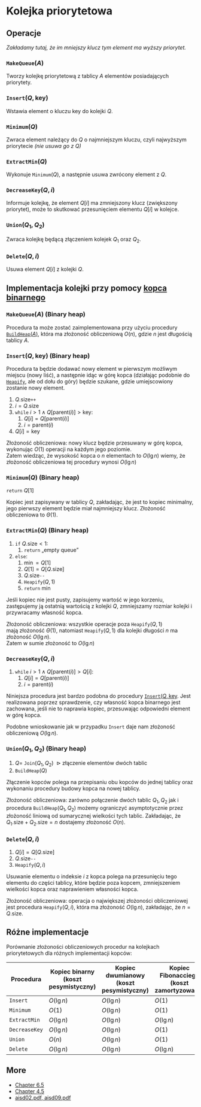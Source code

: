 # Kolejka priorytetowa

## Operacje

*Zakładamy tutaj, że im mniejszy klucz tym element ma wyższy priorytet.*

### `MakeQueue`$(A)$

Tworzy kolejkę priorytetową z tablicy $A$ elementów posiadających priorytety.

### `Insert`$(Q, \mathrm{key})$

Wstawia element o kluczu $\mathrm{key}$ do kolejki $Q$.

### `Minimum`$(Q)$

Zwraca element należący do $Q$ o najmniejszym kluczu, czyli najwyższym priorytecie *(nie usuwa go z $Q$)*

### `ExtractMin`$(Q)$

Wykonuje `Minimum`$(Q)$, a następnie usuwa zwrócony element z $Q$.

### `DecreaseKey`$(Q,i)$

Informuje kolejkę, że element $Q[i]$ ma zmniejszony klucz (zwiększony priorytet), może to skutkować przesunięciem elementu $Q[i]$ w kolejce.

### `Union`$(Q_1, Q_2)$

Zwraca kolejkę będącą złączeniem kolejek $Q_1$ oraz $Q_2$.

### `Delete`$(Q,i)$

Usuwa element $Q[i]$ z kolejki $Q$.

## Implementacja kolejki przy pomocy [kopca binarnego](../2020-04-27/binary-heap.md)

### `MakeQueue`$(A)$ (Binary heap)

Procedura ta może zostać zaimplementowana przy użyciu procedury [`BuildHeap`$(A)$](../2020-04-27/binary-heap.md#buildheapa), która ma złożoność obliczeniową $O(n)$, gdzie $n$ jest długością tablicy $A$.

### `Insert`$(Q,\mathrm{key})$ (Binary heap)

Procedura ta będzie dodawać nowy element w pierwszym możliwym miejscu (nowy liść), a następnie idąc w górę kopca (działając podobnie do [`Heapify`](../2020-04-27/binary-heap.md#heapifyai), ale od dołu do góry) będzie szukane, gdzie umiejscowiony zostanie nowy element.

1. $Q.\mathrm{size}$`++`
2. $i = Q.\mathrm{size}$
3. `while` $i > 1 \land Q[\mathrm{parent}(i)] > \mathrm{key}$:
   1. $Q[i] = Q[\mathrm{parent}(i)]$
   2. $i = \mathrm{parent}(i)$
4. $Q[i] = \mathrm{key}$

Złożoność obliczeniowa: nowy klucz będzie przesuwany w górę kopca, wykonując $O(1)$ operacji na każdym jego poziomie.\
Zatem wiedząc, że wysokość kopca o $n$ elementach to $O(\lg n)$ wiemy, że złożoność obliczeniowa tej procedury wynosi $O(\lg n)$

### `Minimum`$(Q)$ (Binary heap)

`return` $Q[1]$

Kopiec jest zapisywany w tablicy $Q$, zakładając, że jest to kopiec minimalny, jego pierwszy element będzie miał najmniejszy klucz. Złożoność obliczeniowa to $\Theta(1)$.

### `ExtractMin`$(Q)$ (Binary heap)

1. `if` $Q.\mathrm{size} < 1$:
   1. `return` $\text{„empty queue”}$
2. `else`:
   1. $\min = Q[1]$
   2. $Q[1] = Q[Q.\mathrm{size}]$
   3. $Q.\mathrm{size}$`--`
   4. `Heapify`$(Q,1)$
   5. `return` $\min$

Jeśli kopiec nie jest pusty, zapisujemy wartość w jego korzeniu, zastępujemy ją ostatnią wartością z kolejki $Q$, zmniejszamy rozmiar kolejki i przywracamy własność kopca.

Złożoność obliczeniowa: wszystkie operacje poza `Heapify`$(Q,1)$ mają złożoność $\Theta(1)$, natomiast `Heapify`$(Q,1)$ dla kolejki długości $n$ ma złożoność $O(\lg n)$.\
Zatem w sumie złożoność to $O(\lg n)$

### `DecreaseKey`$(Q,i)$

1. `while` $i > 1 \land Q[\mathrm{parent}(i)] > Q[i]$:
   1. $Q[i] = Q[\mathrm{parent}(i)]$
   2. $i = \mathrm{parent}(i)$

Niniejsza procedura jest bardzo podobna do procedury [`Insert`$(Q,\mathrm{key}$](#insertqmathrmkey-binary-heap). Jest realizowana poprzez sprawdzenie, czy własność kopca binarnego jest zachowana, jeśli nie to naprawia kopiec, przesuwając odpowiedni element w górę kopca.

Podobne wnioskowanie jak w przypadku `Insert` daje nam złożoność obliczeniową $O(\lg n)$.

### `Union`$(Q_1, Q_2)$ (Binary heap)

1. $Q =$ `Join`$(Q_1, Q_2)$ $~\triangleright$ złączenie elementów dwóch tablic
2. `BuildHeap`$(Q)$

Złączenie kopców polega na przepisaniu obu kopców do jednej tablicy oraz wykonaniu procedury budowy kopca na nowej tablicy.

Złożoność obliczeniowa: zarówno połączenie dwóch tablic $Q_1, Q_2$ jak i procedura `BuildHeap`$(Q_1, Q_2)$ możemy ograniczyć asymptotycznie przez złożoność liniową od sumarycznej wielkości tych tablic. Zakładając, że $Q_1.\mathrm{size} + Q_2.\mathrm{size} = n$ dostajemy złożoność $O(n)$.

### `Delete`$(Q,i)$

1. $Q[i] = Q[Q.\mathrm{size}]$
2. $Q.\mathrm{size}$`--`
3. `Heapify`$(Q,i)$

Usuwanie elementu o indeksie $i$ z kopca polega na przesunięciu tego elementu do części tablicy, które będzie poza kopcem, zmniejszeniem wielkości kopca oraz naprawieniem własności kopca.

Złożoność obliczeniowa: operacja o największej złożoności obliczeniowej jest procedura `Heapify`$(Q,i)$, która ma złożoność $O(\lg n)$, zakładając, że $n = Q.\mathrm{size}$.

## Różne implementacje

Porównanie złożoności obliczeniowych procedur na kolejkach priorytetowych dla różnych implementacji kopców:

| Procedura     | Kopiec binarny (koszt pesymistyczny) | Kopiec dwumianowy (koszt pesymistyczny) | Kopiec Fibonacciego (koszt zamortyzowany) |
| ------------- | ------------------------------------ | --------------------------------------- | ----------------------------------------- |
| `Insert`      | $O(\lg n)$                           | $O(\lg n)$                              | $O(1)$                                    |
| `Minimum`     | $O(1)$                               | $O(\lg n)$                              | $O(1)$                                    |
| `ExtractMin`  | $O(\lg n)$                           | $O(\lg n)$                              | $O(\lg n)$                                |
| `DecreaseKey` | $O(\lg n)$                           | $O(\lg n)$                              | $O(1)$                                    |
| `Union`       | $O(n)$                               | $O(\lg n)$                              | $O(1)$                                    |
| `Delete`      | $O(\lg n)$                           | $O(\lg n)$                              | $O(\lg n)$                                |

## More

- [Chapter 6.5](https://web.ist.utl.pt/~fabio.ferreira/material/asa/clrs.pdf)
- [Chapter 4.5](http://algorithmics.lsi.upc.edu/docs/Dasgupta-Papadimitriou-Vazirani.pdf)
- [aisd02.pdf, aisd09.pdf](https://drive.google.com/drive/folders/0B83LMR1NBoUXLXdYZ2hsNFBqTTA)
